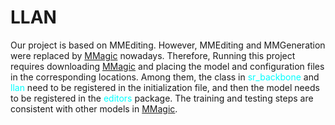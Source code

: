 # LLAN
Our project is based on MMEditing. 
However, MMEditing and MMGeneration were replaced by [MMagic](https://github.com/open-mmlab/mmagic) nowadays.
Therefore, Running this project requires downloading [MMagic](https://github.com/open-mmlab/mmagic)
and placing the model and configuration files in the corresponding locations. 
Among them, the class in <font color=#00FFFF>sr_backbone</font> 
and <font color=#00FFFF>llan</font> need to be registered in the initialization file, 
and then the model needs to be registered in the <font color=#00FFFF>editors</font> package.
The training and testing steps are consistent with other models in [MMagic](https://github.com/open-mmlab/mmagic).